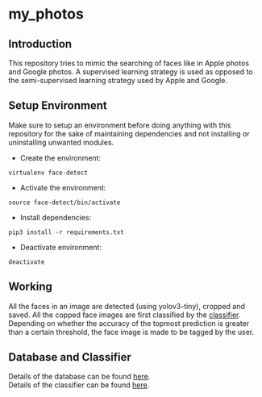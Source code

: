 # my_photos
## Introduction

This repository tries to mimic the searching of faces like in Apple photos and Google photos. A supervised learning strategy is used as opposed to the semi-supervised learning strategy used by Apple and Google.

## Setup Environment
Make sure to setup an environment before doing anything with this repository for the sake of maintaining dependencies and not installing or uninstalling unwanted modules.
- Create the environment:
```
virtualenv face-detect
```
- Activate the environment:
```
source face-detect/bin/activate
```
- Install dependencies:
```
pip3 install -r requirements.txt
```
- Deactivate environment:
```
deactivate
```

## Working
All the faces in an image are detected (using yolov3-tiny), cropped and saved.
All the copped face images are first classified by the [classifier](docs/classifier.md). Depending on whether the accuracy of the topmost prediction is greater than a certain threshold, the face image is made to be tagged by the user.

## Database and Classifier
Details of the database can be found [here](docs/database_docs.md).<br>
Details of the classifier can be found [here](docs/classifier.md).